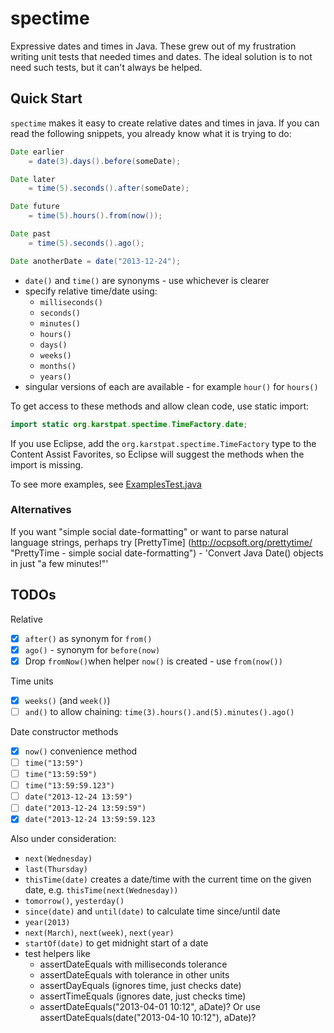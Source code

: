 spectime
========

Expressive dates and times in Java. These grew out of my frustration writing unit tests that needed times and dates. The ideal solution is to not need such tests, but it can't always be helped. 


Quick Start
-----------

`spectime` makes it easy to create relative dates and times in java. If you can read the following snippets, you already know what it is trying to do:

```java
Date earlier
    = date(3).days().before(someDate);

Date later
    = time(5).seconds().after(someDate);

Date future
    = time(5).hours().from(now());

Date past
    = time(5).seconds().ago();

```
```java
Date anotherDate = date("2013-12-24");
```
* `date()` and `time()` are synonyms - use whichever is clearer
* specify relative time/date using:
    * `milliseconds()`
    * `seconds()`
    * `minutes()`
    * `hours()`
    * `days()`
    * `weeks()`
    * `months()`
    * `years()`
* singular versions of each are available - for example `hour()` for `hours()`

To get access to these methods and allow clean code, use static import:
```java
import static org.karstpat.spectime.TimeFactory.date;
```
If you use Eclipse, add the `org.karstpat.spectime.TimeFactory` type to the Content Assist Favorites, so Eclipse will suggest the methods when the import is missing.

To see more examples, see [ExamplesTest.java](https://github.com/ayeseeem/spectime/blob/master/src/test/java/org/karstpat/spectime/example/ExamplesTest.java "Examples")

### Alternatives

If you want "simple social date-formatting" or want to parse natural language strings, perhaps try [PrettyTime] (http://ocpsoft.org/prettytime/ "PrettyTime - simple social date-formatting") - 'Convert Java Date() objects in just "a few minutes!"'


TODOs
-----

Relative
- [x] `after()` as synonym for `from()`
- [x] `ago()` - synonym for `before(now)`
- [x] Drop `fromNow()`when helper `now()` is created - use `from(now())`

Time units
- [x] `weeks()` (and `week()`)
- [ ] `and()` to allow chaining: `time(3).hours().and(5).minutes().ago()`

Date constructor methods
- [x] `now()` convenience method
- [ ] `time("13:59")`
- [ ] `time("13:59:59")`
- [ ] `time("13:59:59.123")`
- [ ] `date("2013-12-24 13:59")`
- [ ] `date("2013-12-24 13:59:59")`
- [x] `date("2013-12-24 13:59:59.123`

Also under consideration:
- `next(Wednesday)`
- `last(Thursday)`
- `thisTime(date)` creates a date/time with the current time on the given date, e.g. `thisTime(next(Wednesday))`
- `tomorrow()`, `yesterday()`
- `since(date)` and `until(date)` to calculate time since/until date
- `year(2013)`
- `next(March)`, `next(week)`, `next(year)`
- `startOf(date)` to get midnight start of a date
- test helpers like
    - assertDateEquals with milliseconds tolerance
    - assertDateEquals with tolerance in other units
    - assertDayEquals (ignores time, just checks date)
    - assertTimeEquals (ignores date, just checks time)
    - assertDateEquals("2013-04-01 10:12", aDate)? Or use 
      assertDateEquals(date("2013-04-10 10:12"), aDate)?


